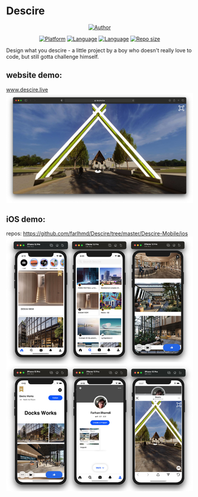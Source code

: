 # Descire
<p align="center">
<a href="https://github.com/mhankbarbar"><img title="Author" src="https://img.shields.io/badge/Author-farlhmd-blue?logo=github&style=for-the-badge"></a>
</p>
<p align="center">
<a href="https://developer.apple.com/ios/"><img title="Platform" src="https://img.shields.io/badge/platform-iOS-brightgreen?style=plastic"></a>
<a href="https://swift.org"><img title="Language" src="https://img.shields.io/badge/language-Swift-orange?style=plastic"></a>
<a href="https://www.javascript.com"><img title="Language" src="https://img.shields.io/badge/platform-Javascript-yellow?style=plastic"></a>
<a href="#"><img title="Repo size" src="https://img.shields.io/github/repo-size/farlhmd/Descire?style=plastic"></a>
</p>

Design what you descire - a little project by a boy who doesn't really love to code, but still gotta challenge himself.

## website demo: 
www.descire.live
![alt text](https://github.com/farlhmd/Descire/blob/master/media/descire.jpg)
## iOS demo:

repos: https://github.com/farlhmd/Descire/tree/master/Descire-Mobile/ios
![alt text](https://github.com/farlhmd/Descire/blob/master/Descire-Mobile/ios/descire_screenshot.jpg)